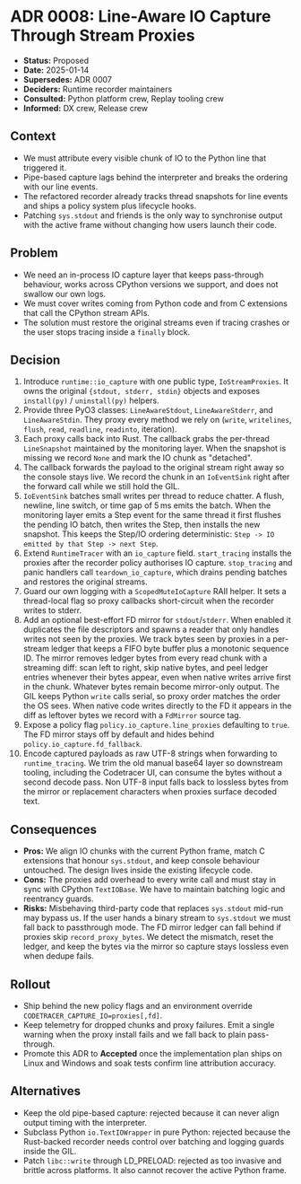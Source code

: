 # ADR 0008: Line-Aware IO Capture Through Stream Proxies

- **Status:** Proposed
- **Date:** 2025-01-14
- **Supersedes:** ADR 0007
- **Deciders:** Runtime recorder maintainers
- **Consulted:** Python platform crew, Replay tooling crew
- **Informed:** DX crew, Release crew

## Context
- We must attribute every visible chunk of IO to the Python line that triggered it.
- Pipe-based capture lags behind the interpreter and breaks the ordering with our line events.
- The refactored recorder already tracks thread snapshots for line events and ships a policy system plus lifecycle hooks.
- Patching `sys.stdout` and friends is the only way to synchronise output with the active frame without changing how users launch their code.

## Problem
- We need an in-process IO capture layer that keeps pass-through behaviour, works across CPython versions we support, and does not swallow our own logs.
- We must cover writes coming from Python code and from C extensions that call the CPython stream APIs.
- The solution must restore the original streams even if tracing crashes or the user stops tracing inside a `finally` block.

## Decision
1. Introduce `runtime::io_capture` with one public type, `IoStreamProxies`. It owns the original `{stdout, stderr, stdin}` objects and exposes `install(py)` / `uninstall(py)` helpers.
2. Provide three PyO3 classes: `LineAwareStdout`, `LineAwareStderr`, and `LineAwareStdin`. They proxy every method we rely on (`write`, `writelines`, `flush`, `read`, `readline`, `readinto`, iteration).
3. Each proxy calls back into Rust. The callback grabs the per-thread `LineSnapshot` maintained by the monitoring layer. When the snapshot is missing we record `None` and mark the IO chunk as "detached".
4. The callback forwards the payload to the original stream right away so the console stays live. We record the chunk in an `IoEventSink` right after the forward call while we still hold the GIL.
5. `IoEventSink` batches small writes per thread to reduce chatter. A flush, newline, line switch, or time gap of 5 ms emits the batch. When the monitoring layer emits a Step event for the same thread it first flushes the pending IO batch, then writes the Step, then installs the new snapshot. This keeps the Step/IO ordering deterministic: `Step -> IO emitted by that Step -> next Step`.
6. Extend `RuntimeTracer` with an `io_capture` field. `start_tracing` installs the proxies after the recorder policy authorises IO capture. `stop_tracing` and panic handlers call `teardown_io_capture`, which drains pending batches and restores the original streams.
7. Guard our own logging with a `ScopedMuteIoCapture` RAII helper. It sets a thread-local flag so proxy callbacks short-circuit when the recorder writes to stderr.
8. Add an optional best-effort FD mirror for `stdout`/`stderr`. When enabled it duplicates the file descriptors and spawns a reader that only handles writes not seen by the proxies. We track bytes seen by proxies in a per-stream ledger that keeps a FIFO byte buffer plus a monotonic sequence ID. The mirror removes ledger bytes from every read chunk with a streaming diff: scan left to right, skip native bytes, and peel ledger entries whenever their bytes appear, even when native writes arrive first in the chunk. Whatever bytes remain become mirror-only output. The GIL keeps Python `write` calls serial, so proxy order matches the order the OS sees. When native code writes directly to the FD it appears in the diff as leftover bytes we record with a `FdMirror` source tag.
9. Expose a policy flag `policy.io_capture.line_proxies` defaulting to `true`. The FD mirror stays off by default and hides behind `policy.io_capture.fd_fallback`.
10. Encode captured payloads as raw UTF-8 strings when forwarding to `runtime_tracing`. We trim the old manual base64 layer so downstream tooling, including the Codetracer UI, can consume the bytes without a second decode pass. Non UTF-8 input falls back to lossless bytes from the mirror or replacement characters when proxies surface decoded text.

## Consequences
- **Pros:** We align IO chunks with the current Python frame, match C extensions that honour `sys.stdout`, and keep console behaviour untouched. The design lives inside the existing lifecycle code.
- **Cons:** The proxies add overhead to every write call and must stay in sync with CPython `TextIOBase`. We have to maintain batching logic and reentrancy guards.
- **Risks:** Misbehaving third-party code that replaces `sys.stdout` mid-run may bypass us. If the user hands a binary stream to `sys.stdout` we must fall back to passthrough mode. The FD mirror ledger can fall behind if proxies skip `record_proxy_bytes`. We detect the mismatch, reset the ledger, and keep the bytes via the mirror so capture stays lossless even when dedupe fails.

## Rollout
- Ship behind the new policy flags and an environment override `CODETRACER_CAPTURE_IO=proxies[,fd]`.
- Keep telemetry for dropped chunks and proxy failures. Emit a single warning when the proxy install fails and we fall back to plain pass-through.
- Promote this ADR to **Accepted** once the implementation plan ships on Linux and Windows and soak tests confirm line attribution accuracy.

## Alternatives
- Keep the old pipe-based capture: rejected because it can never align output timing with the interpreter.
- Subclass Python `io.TextIOWrapper` in pure Python: rejected because the Rust-backed recorder needs control over batching and logging guards inside the GIL.
- Patch `libc::write` through LD_PRELOAD: rejected as too invasive and brittle across platforms. It also cannot recover the active Python frame.
